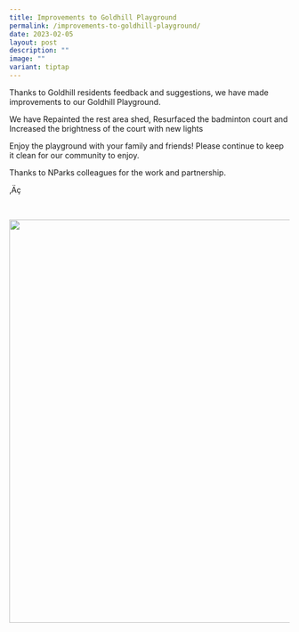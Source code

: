 ```yaml
---
title: Improvements to Goldhill Playground
permalink: /improvements-to-goldhill-playground/
date: 2023-02-05
layout: post
description: ""
image: ""
variant: tiptap
---
```

<p>Thanks to Goldhill residents feedback and suggestions, we have made improvements
to our Goldhill Playground.</p>
<p>We have Repainted the rest area shed, Resurfaced the badminton court and
Increased the brightness of the court with new lights</p>
<p>Enjoy the playground with your family and friends! Please continue to
keep it clean for our community to enjoy.</p>
<p>Thanks to NParks colleagues for the work and partnership.</p>
<p>‚Äç</p>
<p>
<br>
</p>
<div class="isomer-image-wrapper">
<img style="width: 725px; color: rgb(0, 0, 0); font-family: system-ui, -apple-system, &quot;system-ui&quot;, &quot;Segoe UI&quot;, Roboto, Oxygen, Ubuntu, Cantarell, &quot;Open Sans&quot;, &quot;Helvetica Neue&quot;, sans-serif; font-size: medium; font-style: normal; font-variant-ligatures: normal; font-variant-caps: normal; font-weight: 400; letter-spacing: normal; orphans: 2; text-align: start; text-indent: 0px; text-transform: none; widows: 2; word-spacing: 0px; -webkit-text-stroke-width: 0px; white-space: normal; text-decoration-thickness: initial; text-decoration-style: initial; text-decoration-color: initial;" height="auto" width="100%" src="https://moca.sgp1.cdn.digitaloceanspaces.com/Upgrade%20%26%20Plans/63e0f50df64d760fd04daf26_328643502_928255741828802_1117756504175255319_n.webp">
</div>
<p></p>